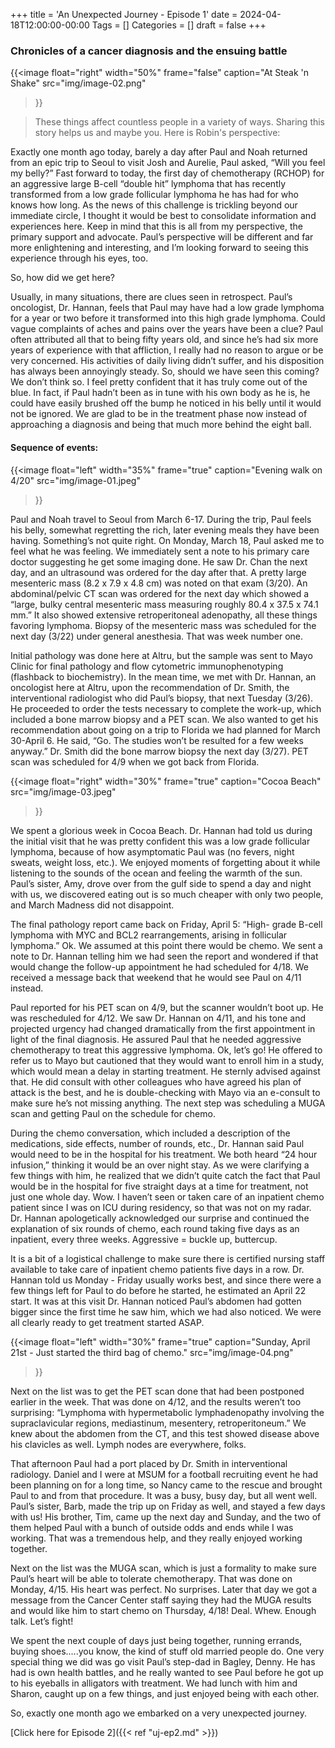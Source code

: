 +++
title = 'An Unexpected Journey - Episode 1'
date = 2024-04-18T12:00:00-00:00
Tags = []
Categories = []
draft = false
+++

### Chronicles of a cancer diagnosis and the ensuing battle

{{<image
    float="right"
    width="50%"
    frame="false"
    caption="At Steak 'n Shake"
    src="img/image-02.png"
>}}

>These things affect countless people in a variety of ways. Sharing this story helps us and maybe you. Here is Robin's perspective:

Exactly one month ago today, barely a day after Paul and Noah returned from an epic trip to Seoul to visit Josh and Aurelie, Paul asked, “Will you feel my belly?” Fast forward to today, the first day of chemotherapy (RCHOP) for an aggressive large B-cell “double hit” lymphoma that has recently transformed from a low grade follicular lymphoma he has had for who knows how long. As the news of this challenge is trickling beyond our immediate circle, I thought it would be best to consolidate information and experiences here. Keep in mind that this is all from my perspective, the primary support and advocate. Paul’s perspective will be different and far more enlightening and interesting, and I’m looking forward to seeing this experience through his eyes, too. 

So, how did we get here? 

Usually, in many situations, there are clues seen in retrospect. Paul’s oncologist, Dr. Hannan, feels that Paul may have had a low grade lymphoma for a year or two before it transformed into this high grade lymphoma. Could vague complaints of aches and pains over the years have been a clue? Paul often attributed all that to being fifty years old, and since he’s had six more years of experience with that affliction, I really had no reason to argue or be very concerned. His activities of daily living didn’t suffer, and his disposition has always been annoyingly steady. So, should we have seen this coming? We don’t think so. I feel pretty confident that it has truly come out of the blue. In fact, if Paul hadn’t been as in tune with his own body as he is, he could have easily brushed off the bump he noticed in his belly until it would not be ignored. We are glad to be in the treatment phase now instead of approaching a diagnosis and being that much more behind the eight ball.

#### Sequence of events:

{{<image
    float="left"
    width="35%"
    frame="true"
    caption="Evening walk on 4/20"
    src="img/image-01.jpeg"
>}}

Paul and Noah travel to Seoul from March 6-17. During the trip, Paul feels his belly, somewhat regretting the rich, later evening meals they have been having. Something’s not quite right. On Monday, March 18, Paul asked me to feel what he was feeling. We immediately sent a note to his primary care doctor suggesting he get some imaging done. He saw Dr. Chan the next day, and an ultrasound was ordered for the day after that. A pretty large mesenteric mass (8.2 x 7.9 x 4.8 cm) was noted on that exam (3/20). An abdominal/pelvic CT scan was ordered for the next day which showed a “large, bulky central mesenteric mass measuring roughly 80.4 x 37.5 x 74.1 mm.” It also showed extensive retroperitoneal adenopathy, all these things favoring lymphoma. Biopsy of the mesenteric mass was scheduled for the next day (3/22) under general anesthesia. That was week number one.

Initial pathology was done here at Altru, but the sample was sent to Mayo Clinic for final pathology and flow cytometric immunophenotyping (flashback to biochemistry). In the mean time, we met with Dr. Hannan, an oncologist here at Altru, upon the recommendation of Dr. Smith, the interventional radiologist who did Paul’s biopsy, that next Tuesday (3/26). He proceeded to order the tests necessary to complete the work-up, which included a bone marrow biopsy and a PET scan. We also wanted to get his recommendation about going on a trip to Florida we had planned for March 30-April 6. He said, “Go. The studies won’t be resulted for a few weeks anyway.” Dr. Smith did the bone marrow biopsy the next day (3/27). PET scan was scheduled for 4/9 when we got back from Florida.

{{<image
    float="right"
    width="30%"
    frame="true"
    caption="Cocoa Beach"
    src="img/image-03.jpeg"
>}}

We spent a glorious week in Cocoa Beach. Dr. Hannan had told us during the initial visit that he was pretty confident this was a low grade follicular lymphoma, because of how asymptomatic Paul was (no fevers, night sweats, weight loss, etc.). We enjoyed moments of forgetting about it while listening to the sounds of the ocean and feeling the warmth of the sun. Paul’s sister, Amy, drove over from the gulf side to spend a day and night with us, we discovered eating out is so much cheaper with only two people, and March Madness did not disappoint.

The final pathology report came back on Friday, April 5: “High- grade B-cell lymphoma with MYC and BCL2 rearrangements, arising in follicular lymphoma.” Ok. We assumed at this point there would be chemo. We sent a note to Dr. Hannan telling him we had seen the report and wondered if that would change the follow-up appointment he had scheduled for 4/18. We received a message back that weekend that he would see Paul on 4/11 instead.

Paul reported for his PET scan on 4/9, but the scanner wouldn’t boot up. He was rescheduled for 4/12. We saw Dr. Hannan on 4/11, and his tone and projected urgency had changed dramatically from the first appointment in light of the final diagnosis. He assured Paul that he needed aggressive chemotherapy to treat this aggressive lymphoma. Ok, let’s go! He offered to refer us to Mayo but cautioned that they would want to enroll him in a study, which would mean a delay in starting treatment. He sternly advised against that. He did consult with other colleagues who have agreed his plan of attack is the best, and he is double-checking with Mayo via an e-consult to make sure he’s not missing anything. The next step was scheduling a MUGA scan and getting Paul on the schedule for chemo.

During the chemo conversation, which included a description of the medications, side effects, number of rounds, etc., Dr. Hannan said Paul would need to be in the hospital for his treatment. We both heard “24 hour infusion,” thinking it would be an over night stay. As we were clarifying a few things with him, he realized that we didn’t quite catch the fact that Paul would be in the hospital for five straight days at a time for treatment, not just one whole day. Wow. I haven’t seen or taken care of an inpatient chemo patient since I was on ICU during residency, so that was not on my radar. Dr. Hannan apologetically acknowledged our surprise and continued the explanation of six rounds of chemo, each round taking five days as an inpatient, every three weeks. Aggressive = buckle up, buttercup.

It is a bit of a logistical challenge to make sure there is certified nursing staff available to take care of inpatient chemo patients five days in a row. Dr. Hannan told us Monday - Friday usually works best, and since there were a few things left for Paul to do before he started, he estimated an April 22 start. It was at this visit Dr. Hannan noticed Paul’s abdomen had gotten bigger since the first time he saw him, which we had also noticed. We were all clearly ready to get treatment started ASAP.

{{<image
    float="left"
    width="30%"
    frame="true"
    caption="Sunday, April 21st - Just started the third bag of chemo."
    src="img/image-04.png"
>}}

Next on the list was to get the PET scan done that had been postponed earlier in the week. That was done on 4/12, and the results weren’t too surprising: “Lymphoma with hypermetabolic lymphadenopathy involving the supraclavicular regions, mediastinum, mesentery, retroperitoneum.” We knew about the abdomen from the CT, and this test showed disease above his clavicles as well. Lymph nodes are everywhere, folks.

That afternoon Paul had a port placed by Dr. Smith in interventional radiology. Daniel and I were at MSUM for a football recruiting event he had been planning on for a long time, so Nancy came to the rescue and brought Paul to and from that procedure. It was a busy, busy day, but all went well. Paul’s sister, Barb, made the trip up on Friday as well, and stayed a few days with us! His brother, Tim, came up the next day and Sunday, and the two of them helped Paul with a bunch of outside odds and ends while I was working. That was a tremendous help, and they really enjoyed working together.

Next on the list was the MUGA scan, which is just a formality to make sure Paul’s heart will be able to tolerate chemotherapy. That was done on Monday, 4/15. His heart was perfect. No surprises. Later that day we got a message from the Cancer Center staff saying they had the MUGA results and would like him to start chemo on Thursday, 4/18! Deal. Whew. Enough talk. Let’s fight!

We spent the next couple of days just being together, running errands, buying shoes…..you know, the kind of stuff old married people do. One very special thing we did was go visit Paul’s step-dad in Bagley, Denny. He has had is own health battles, and he really wanted to see Paul before he got up to his eyeballs in alligators with treatment. We had lunch with him and Sharon, caught up on a few things, and just enjoyed being with each other.

So, exactly one month ago we embarked on a very unexpected journey.

[Click here for Episode 2]({{< ref "uj-ep2.md" >}})
